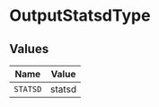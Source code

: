 # OutputStatsdType


## Values

| Name     | Value    |
| -------- | -------- |
| `STATSD` | statsd   |